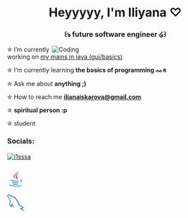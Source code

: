 

<h1 align="center">Heyyyyy, I'm Iliyana ♡</h1>
<h3 align="center">꒰ঌ future software engineer ໒꒱</h3>
<img align="right" alt="Coding" width="400" src="https://gifdb.com/images/high/cute-anime-kitten-typing-cat-bwqjywmrsxcjv5o3.gif">



✮ I’m currently working on [my mains in java (gui/basics)](https://github.com/ilssa3/codes-main)
 
✮ I’m currently learning **the basics of programming ᨐฅ**

✮ Ask me about **anything ;)**                             

✮ How to reach me **ilianaiskarova@gmail.com**

✮ **spiritual person :p**

✮ student
      
<h3 align="left">Socials:</h3>
<p align="left">
<a href="https://instagram.com/i1sssa" target="blank"><img align="center" src="https://raw.githubusercontent.com/rahuldkjain/github-profile-readme-generator/master/src/images/icons/Social/instagram.svg" alt="i1sssa" height="30" width="40" /></a>
</p>

<h3 align="left"></h3>
<p align="left"> <a href="https://www.java.com" target="_blank" rel="noreferrer"> <img src="https://raw.githubusercontent.com/devicons/devicon/master/icons/java/java-original.svg" alt="java" width="40" height="40"/> </a>

 <a href="https://www.mysql.com" target="_blank" rel="noreferrer"> <img src="https://raw.githubusercontent.com/devicons/devicon/master/icons/mysql/mysql-original.svg" alt="mysql" width="40" height="40"/> </a> </p>



